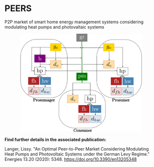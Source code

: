 # PEERS
P2P market of smart home energy management systems considering modulating heat pumps and photovaltaic systems

<p align="center">
  <img src="peer-to-peer\pics\PEERS_graph.png" width="400"/>
</p>

**Find further details in the associated publication:**

Langer, Lissy. "An Optimal Peer-to-Peer Market Considering Modulating Heat Pumps and Photovoltaic Systems under the German Levy Regime." Energies 13.20 (2020): 5348. https://doi.org/10.3390/en13205348
